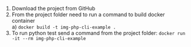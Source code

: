 1. Download the project from GitHub  
2. From the project folder need to run a command to build docker container  
    a) `docker build -t img-php-cli-example .`  
3. To run python test send a command from the project folder: `docker run -it --rm img-php-cli-example`  
